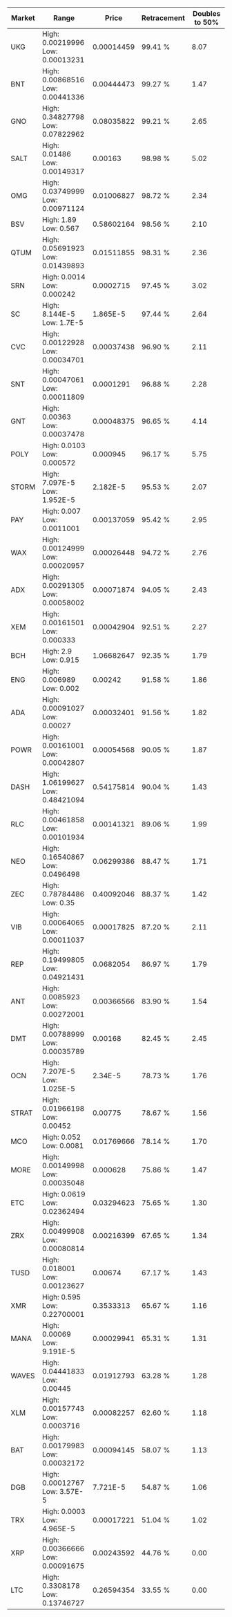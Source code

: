 | Market | Range | Price| Retracement | Doubles to 50% |
| --- | --- | --- | --- | --- |
| UKG | High: 0.00219996<br />Low: 0.00013231 | 0.00014459 | 99.41 % | 8.07 |
| BNT | High: 0.00868516<br />Low: 0.00441336 | 0.00444473 | 99.27 % | 1.47 |
| GNO | High: 0.34827798<br />Low: 0.07822962 | 0.08035822 | 99.21 % | 2.65 |
| SALT | High: 0.01486<br />Low: 0.00149317 | 0.00163 | 98.98 % | 5.02 |
| OMG | High: 0.03749999<br />Low: 0.00971124 | 0.01006827 | 98.72 % | 2.34 |
| BSV | High: 1.89<br />Low: 0.567 | 0.58602164 | 98.56 % | 2.10 |
| QTUM | High: 0.05691923<br />Low: 0.01439893 | 0.01511855 | 98.31 % | 2.36 |
| SRN | High: 0.0014<br />Low: 0.000242 | 0.0002715 | 97.45 % | 3.02 |
| SC | High: 8.144E-5<br />Low: 1.7E-5 | 1.865E-5 | 97.44 % | 2.64 |
| CVC | High: 0.00122928<br />Low: 0.00034701 | 0.00037438 | 96.90 % | 2.11 |
| SNT | High: 0.00047061<br />Low: 0.00011809 | 0.0001291 | 96.88 % | 2.28 |
| GNT | High: 0.00363<br />Low: 0.00037478 | 0.00048375 | 96.65 % | 4.14 |
| POLY | High: 0.0103<br />Low: 0.000572 | 0.000945 | 96.17 % | 5.75 |
| STORM | High: 7.097E-5<br />Low: 1.952E-5 | 2.182E-5 | 95.53 % | 2.07 |
| PAY | High: 0.007<br />Low: 0.0011001 | 0.00137059 | 95.42 % | 2.95 |
| WAX | High: 0.00124999<br />Low: 0.00020957 | 0.00026448 | 94.72 % | 2.76 |
| ADX | High: 0.00291305<br />Low: 0.00058002 | 0.00071874 | 94.05 % | 2.43 |
| XEM | High: 0.00161501<br />Low: 0.000333 | 0.00042904 | 92.51 % | 2.27 |
| BCH | High: 2.9<br />Low: 0.915 | 1.06682647 | 92.35 % | 1.79 |
| ENG | High: 0.006989<br />Low: 0.002 | 0.00242 | 91.58 % | 1.86 |
| ADA | High: 0.00091027<br />Low: 0.00027 | 0.00032401 | 91.56 % | 1.82 |
| POWR | High: 0.00161001<br />Low: 0.00042807 | 0.00054568 | 90.05 % | 1.87 |
| DASH | High: 1.06199627<br />Low: 0.48421094 | 0.54175814 | 90.04 % | 1.43 |
| RLC | High: 0.00461858<br />Low: 0.00101934 | 0.00141321 | 89.06 % | 1.99 |
| NEO | High: 0.16540867<br />Low: 0.0496498 | 0.06299386 | 88.47 % | 1.71 |
| ZEC | High: 0.78784486<br />Low: 0.35 | 0.40092046 | 88.37 % | 1.42 |
| VIB | High: 0.00064065<br />Low: 0.00011037 | 0.00017825 | 87.20 % | 2.11 |
| REP | High: 0.19499805<br />Low: 0.04921431 | 0.0682054 | 86.97 % | 1.79 |
| ANT | High: 0.0085923<br />Low: 0.00272001 | 0.00366566 | 83.90 % | 1.54 |
| DMT | High: 0.00788999<br />Low: 0.00035789 | 0.00168 | 82.45 % | 2.45 |
| OCN | High: 7.207E-5<br />Low: 1.025E-5 | 2.34E-5 | 78.73 % | 1.76 |
| STRAT | High: 0.01966198<br />Low: 0.00452 | 0.00775 | 78.67 % | 1.56 |
| MCO | High: 0.052<br />Low: 0.0081 | 0.01769666 | 78.14 % | 1.70 |
| MORE | High: 0.00149998<br />Low: 0.00035048 | 0.000628 | 75.86 % | 1.47 |
| ETC | High: 0.0619<br />Low: 0.02362494 | 0.03294623 | 75.65 % | 1.30 |
| ZRX | High: 0.00499908<br />Low: 0.00080814 | 0.00216399 | 67.65 % | 1.34 |
| TUSD | High: 0.018001<br />Low: 0.00123627 | 0.00674 | 67.17 % | 1.43 |
| XMR | High: 0.595<br />Low: 0.22700001 | 0.3533313 | 65.67 % | 1.16 |
| MANA | High: 0.00069<br />Low: 9.191E-5 | 0.00029941 | 65.31 % | 1.31 |
| WAVES | High: 0.04441833<br />Low: 0.00445 | 0.01912793 | 63.28 % | 1.28 |
| XLM | High: 0.00157743<br />Low: 0.0003716 | 0.00082257 | 62.60 % | 1.18 |
| BAT | High: 0.00179983<br />Low: 0.00032172 | 0.00094145 | 58.07 % | 1.13 |
| DGB | High: 0.00012767<br />Low: 3.57E-5 | 7.721E-5 | 54.87 % | 1.06 |
| TRX | High: 0.0003<br />Low: 4.965E-5 | 0.00017221 | 51.04 % | 1.02 |
| XRP | High: 0.00366666<br />Low: 0.00091675 | 0.00243592 | 44.76 % | 0.00 |
| LTC | High: 0.3308178<br />Low: 0.13746727 | 0.26594354 | 33.55 % | 0.00 |
